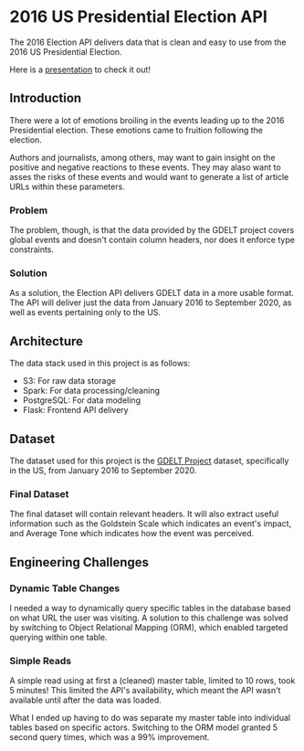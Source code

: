 # 2016 US Presidential Election API

The 2016 Election API delivers data that is clean and easy to use from the 2016 US Presidential Election.

Here is a [presentation](https://docs.google.com/presentation/d/1YibLy1wAP1ENraETwLsrkM0p3E9VuM430oiiU5SVvA8/edit?usp=sharing) to check it out!

## Introduction

There were a lot of emotions broiling in the events leading up to the 2016 Presidential election. These emotions came to fruition following the election.

Authors and journalists, among others, may want to gain insight on the positive and negative reactions to these events. They may alaso want to asses the risks of these events and would want to generate a list of article URLs within these parameters.

### Problem

The problem, though, is that the data provided by the GDELT project covers global events and doesn't contain column headers, nor does it enforce type constraints.

### Solution

As a solution, the Election API delivers GDELT data in a more usable format. The API will deliver just the data from January 2016 to September 2020, as well as events pertaining only to the US.

## Architecture

The data stack used in this project is as follows:

- S3: For raw data storage
- Spark: For data processing/cleaning
- PostgreSQL: For data modeling
- Flask: Frontend API delivery

## Dataset

The dataset used for this project is the [GDELT Project](https://www.gdeltproject.org) dataset, specifically in the US, from January 2016 to September 2020.

### Final Dataset

The final dataset will contain relevant headers. It will also extract useful information such as the Goldstein Scale which indicates an event's impact, and Average Tone which indicates how the event was perceived.

## Engineering Challenges

### Dynamic Table Changes

I needed a way to dynamically query specific tables in the database based on what URL the user was visiting. A solution to this challenge was solved by switching to Object Relational Mapping (ORM), which enabled targeted querying within one table.

### Simple Reads

A simple read using at first a (cleaned) master table, limited to 10 rows, took 5 minutes! This limited the API's availability, which meant the API wasn't available until after the data was loaded.

What I ended up having to do was separate my master table into individual tables based on specific actors. Switching to the ORM model granted 5 second query times, which was a 99% improvement.

